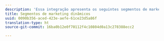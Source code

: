 ```yaml
---
description: 'Essa integração apresenta os seguintes segmentos de marketing dinâmicos '
title: Segmentos de marketing dinâmicos
uuid: 0090b356-aced-423e-aefe-61ce23d5a86f
translation-type: ht
source-git-commit: 16ba0b12e0f70112f4c10804d0a13c278388ecc2

---
```




